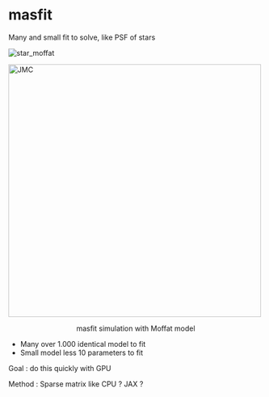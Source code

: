 # masfit

Many and small fit to solve, like PSF of stars

![star_moffat](https://github.com/user-attachments/assets/3c99fbd4-3d00-4ebb-b2dc-6530ca4d2e03)

<img src="https://github.com/user-attachments/assets/3c99fbd4-3d00-4ebb-b2dc-6530ca4d2e03" alt="JMC" width="500"/>
<p align="center">
masfit simulation with Moffat model
</p>





* Many over 1.000 identical model to fit
* Small model less 10 parameters to fit

Goal : do this quickly with GPU 

Method : Sparse matrix like CPU ? JAX ?

